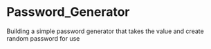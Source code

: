 # Password_Generator
Building a simple password generator that takes the value and create random password for use 
